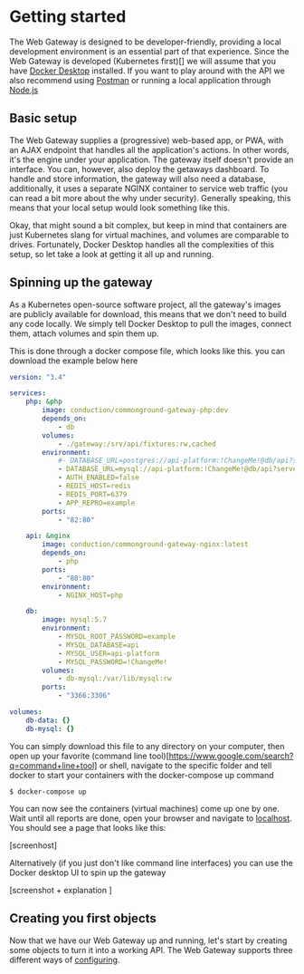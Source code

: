 # Getting started

The Web Gateway is designed to be developer-friendly, providing a local development environment is an essential part of that experience. Since the Web Gateway is developed (Kubernetes first)[] we will assume that you have [Docker Desktop](https://docs.docker.com/desktop/) installed. If you want to play around with the API we also recommend using [Postman](https://www.postman.com/downloads/) or running a local application through [Node.js](https://nodejs.org/en/download/)

## Basic setup

The Web Gateway supplies a (progressive) web-based app, or PWA, with an AJAX endpoint that handles all the application's actions. In other words, it's the engine under your application. The gateway itself doesn't provide an interface. You can, however, also deploy the getaways dashboard. To handle and store information, the gateway will also need a database, additionally, it uses a separate NGINX container to service web traffic (you can read a bit more about the why under security). Generally speaking, this means that your local setup would look something like this.

Okay, that might sound a bit complex, but keep in mind that containers are just Kubernetes slang for virtual machines, and volumes are comparable to drives. Fortunately, Docker Desktop handles all the complexities of this setup, so let take a look at getting it all up and running.

## Spinning up the gateway

As a Kubernetes open-source software project, all the gateway's images are publicly available for download, this means that we don't need to build any code locally. We simply tell Docker Desktop to pull the images, connect them, attach volumes and spin them up.

This is done through a docker compose file, which looks like this. you can download the example below here

```yaml
version: "3.4"

services:
    php: &php
        image: conduction/commonground-gateway-php:dev
        depends_on:
            - db
        volumes:
            - ./gateway:/srv/api/fixtures:rw,cached
        environment:
            #- DATABASE_URL=postgres://api-platform:!ChangeMe!@db/api?serverVersion=10.1
            - DATABASE_URL=mysql://api-platform:!ChangeMe!@db/api?serverVersion=10.1
            - AUTH_ENABLED=false
            - REDIS_HOST=redis
            - REDIS_PORT=6379
            - APP_REPRO=example
        ports:
            - "82:80"

    api: &nginx
        image: conduction/commonground-gateway-nginx:latest
        depends_on:
            - php
        ports:
            - "80:80"
        environment:
            - NGINX_HOST=php

    db:
        image: mysql:5.7
        environment:
            - MYSQL_ROOT_PASSWORD=example
            - MYSQL_DATABASE=api
            - MYSQL_USER=api-platform
            - MYSQL_PASSWORD=!ChangeMe!
        volumes:
            - db-mysql:/var/lib/mysql:rw
        ports:
            - "3366:3306"

volumes:
    db-data: {}
    db-mysql: {}
```

You can simply download this file to any directory on your computer, then open up your favorite (command line tool)[https://www.google.com/search?q=command+line+tool] or shell, navigate to the specific folder and tell docker to start your containers with the docker-compose up command

```cli
$ docker-compose up
```

You can now see the containers (virtual machines) come up one by one. Wait until all reports are done, open your browser and navigate to [localhost](localhost:8000). You should see a page that looks like this:

[screenhost]

Alternatively (if you just don't like command line interfaces) you can use the Docker desktop UI to spin up the gateway

[screenshot + explanation ]

## Creating you first objects

Now that we have our Web Gateway up and running, let's start by creating some objects to turn it into a working API. The Web Gateway supports three different ways of [configuring]().
